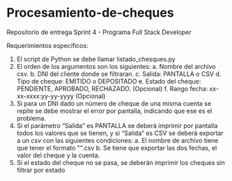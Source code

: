 # Procesamiento-de-cheques
Repositorio de entrega Sprint 4 - Programa Full Stack Developer

Requerimientos específicos:
1. El script de Python se debe llamar listado_chesques.py
2. El orden de los argumentos son los siguientes:
a. Nombre del archivo csv.
b. DNI del cliente donde se filtraran.
c. Salida: PANTALLA o CSV
d. Tipo de cheque: EMITIDO o DEPOSITADO
e. Estado del cheque: PENDIENTE, APROBADO, RECHAZADO. (Opcional)
f. Rango fecha: xx-xx-xxxx:yy-yy-yyyy (Opcional)
3. Si para un DNI dado un número de cheque de una misma cuenta se repite se
debe mostrar el error por pantalla, indicando que ese es el problema.
4. Si el parámetro “Salida” es PANTALLA se deberá imprimir por pantalla todos
los valores que se tienen, y si “Salida” es CSV se deberá exportar a un csv
con las siguientes condiciones:
a. El nombre de archivo tiene que tener el formato
"<DNI><TIMESTAMPS ACTUAL>".csv
b. Se tiene que exportar las dos fechas, el valor del cheque y la cuenta.
5. Si el estado del cheque no se pasa, se deberán imprimir los cheques sin
filtrar por estado 
